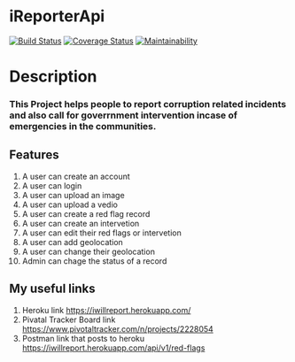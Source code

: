 # iReporterApi
[![Build Status](https://travis-ci.com/ivankfit/iReporterApi.svg?branch=starter)](https://travis-ci.com/ivankfit/iReporterApi)
[![Coverage Status](https://coveralls.io/repos/github/ivankfit/iReporterApi/badge.svg?branch=develop)](https://coveralls.io/github/ivankfit/iReporterApi?branch=develop)
[![Maintainability](https://api.codeclimate.com/v1/badges/a99a88d28ad37a79dbf6/maintainability)](https://codeclimate.com/github/codeclimate/codeclimate/maintainability)
# Description
### This Project helps people to report corruption related incidents and also call for goverrnment intervention incase of emergencies in the communities.

## Features
1. A user can create an account
2. A user can login
3. A user can upload an image
4. A user can upload a vedio
5. A user can create a red flag record
6. A user can create an intervetion
7. A user can edit their red flags or intervetion
8. A user can add geolocation
9. A user can change their geolocation
10. Admin can chage the status of a record

## My useful links
1. Heroku link https://iwillreport.herokuapp.com/
2. Pivatal Tracker Board link https://www.pivotaltracker.com/n/projects/2228054
3. Postman link that posts to heroku  https://iwillreport.herokuapp.com/api/v1/red-flags


